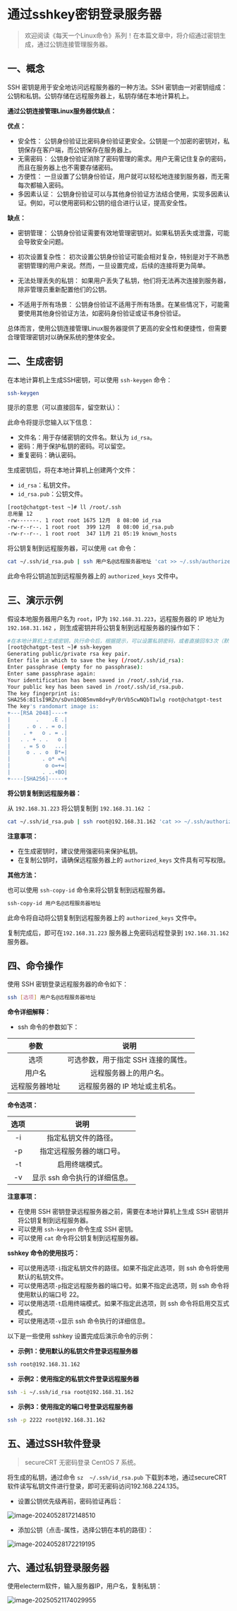 # 通过sshkey密钥登录服务器



> 欢迎阅读《每天一个Linux命令》系列！在本篇文章中，将介绍通过密钥生成，通过公钥连接管理服务器。

## 一、概念

SSH 密钥是用于安全地访问远程服务器的一种方法。SSH 密钥由一对密钥组成：公钥和私钥。公钥存储在远程服务器上，私钥存储在本地计算机上。

**通过公钥连接管理Linux服务器优缺点：**

**优点：**

- 安全性： 公钥身份验证比密码身份验证更安全。公钥是一个加密的密钥对，私钥保存在客户端，而公钥保存在服务器上。
- 无需密码： 公钥身份验证消除了密码管理的需求。用户无需记住复杂的密码，而且在服务器上也不需要存储密码。
- 方便性： 一旦设置了公钥身份验证，用户就可以轻松地连接到服务器，而无需每次都输入密码。
- 多因素认证： 公钥身份验证可以与其他身份验证方法结合使用，实现多因素认证。例如，可以使用密码和公钥的组合进行认证，提高安全性。

**缺点：**
- 密钥管理： 公钥身份验证需要有效地管理密钥对。如果私钥丢失或泄露，可能会导致安全问题。
- 初次设置复杂性： 初次设置公钥身份验证可能会相对复杂，特别是对于不熟悉密钥管理的用户来说。然而，一旦设置完成，后续的连接将更为简单。

- 无法处理丢失的私钥： 如果用户丢失了私钥，他们将无法再次连接到服务器，除非管理员重新配置他们的公钥。

- 不适用于所有场景： 公钥身份验证不适用于所有场景。在某些情况下，可能需要使用其他身份验证方法，如密码身份验证或证书身份验证。

总体而言，使用公钥连接管理Linux服务器提供了更高的安全性和便捷性，但需要合理管理密钥对以确保系统的整体安全。



## 二、生成密钥

在本地计算机上生成SSH密钥，可以使用 `ssh-keygen` 命令：

```bash
ssh-keygen
```


提示的意思（可以直接回车，留空默认）：


此命令将提示您输入以下信息：

- 文件名：用于存储密钥的文件名。默认为 `id_rsa`。
- 密码：用于保护私钥的密码。可以留空。
- 重复密码：确认密码。

生成密钥后，将在本地计算机上创建两个文件：

- `id_rsa`：私钥文件。
- `id_rsa.pub`：公钥文件。

```bash
[root@chatgpt-test ~]# ll /root/.ssh
总用量 12
-rw-------. 1 root root 1675 12月  8 08:00 id_rsa
-rw-r--r--. 1 root root  399 12月  8 08:00 id_rsa.pub
-rw-r--r--. 1 root root  347 11月 21 05:19 known_hosts
```

将公钥复制到远程服务器，可以使用 `cat` 命令：

```bash
cat ~/.ssh/id_rsa.pub | ssh 用户名@远程服务器地址 'cat >> ~/.ssh/authorized_keys'
```

此命令将公钥追加到远程服务器上的 `authorized_keys` 文件中。



## 三、演示示例

假设本地服务器用户名为 `root`，IP为 `192.168.31.223`，远程服务器的 IP 地址为 `192.168.31.162` ，则生成密钥并将公钥复制到远程服务器的操作如下：

```bash
#在本地计算机上生成密钥，执行命令后，根据提示，可以设置私钥密码，或者直接回车3次（默认），生成密钥。
[root@chatgpt-test ~]# ssh-keygen
Generating public/private rsa key pair.
Enter file in which to save the key (/root/.ssh/id_rsa): 
Enter passphrase (empty for no passphrase): 
Enter same passphrase again: 
Your identification has been saved in /root/.ssh/id_rsa.
Your public key has been saved in /root/.ssh/id_rsa.pub.
The key fingerprint is:
SHA256:8IlsI9RZn/sDvn10OB5mvm8d+yP/0rVb5cwNQbT1wlg root@chatgpt-test
The key's randomart image is:
+---[RSA 2048]----+
|        .    .E .|
|     . o . . = o.|
|    . +   o . = .|
|   . . + . .   o |
|    . = S o   ...|
|     o . . o  B*=|
|          . o* =%|
|           o o=+=|
|          . ..+BO|
+----[SHA256]-----+
```

**将公钥复制到远程服务器：**

从 `192.168.31.223` 将公钥复制到 `192.168.31.162` ：

```bash
cat ~/.ssh/id_rsa.pub | ssh root@192.168.31.162 'cat >> ~/.ssh/authorized_keys'
```

**注意事项：**

- 在生成密钥时，建议使用强密码来保护私钥。
- 在复制公钥时，请确保远程服务器上的 `authorized_keys` 文件具有可写权限。

**其他方法：**

也可以使用 `ssh-copy-id` 命令来将公钥复制到远程服务器。

```bash
ssh-copy-id 用户名@远程服务器地址
```

此命令将自动将公钥复制到远程服务器上的 `authorized_keys` 文件中。

复制完成后，即可在`192.168.31.223` 服务器上免密码远程登录到  `192.168.31.162` 服务器。



## 四、命令操作

使用 SSH 密钥登录远程服务器的命令如下：

```bash
ssh [选项] 用户名@远程服务器地址
```

**命令详细解释：**

- ssh 命令的参数如下：


|      参数      |                说明                 |
| :------------: | :---------------------------------: |
|      选项      | 可选参数，用于指定 SSH 连接的属性。 |
|     用户名     |       远程服务器上的用户名。        |
| 远程服务器地址 |   远程服务器的 IP 地址或主机名。    |

**命令选项：**

| 选项 |             说明              |
| :--: | :---------------------------: |
|  -i  |     指定私钥文件的路径。      |
|  -p  |   指定远程服务器的端口号。    |
|  -t  |        启用终端模式。         |
|  -v  | 显示 ssh 命令执行的详细信息。 |

**注意事项：**

- 在使用 SSH 密钥登录远程服务器之前，需要在本地计算机上生成 SSH 密钥并将公钥复制到远程服务器。
- 可以使用 `ssh-keygen` 命令生成 SSH 密钥。
- 可以使用 `cat` 命令将公钥复制到远程服务器。

**sshkey 命令的使用技巧：**

- 可以使用选项`-i`指定私钥文件的路径。如果不指定此选项，则 ssh 命令将使用默认的私钥文件。
- 可以使用选项`-p`指定远程服务器的端口号。如果不指定此选项，则 ssh 命令将使用默认的端口号 22。
- 可以使用选项`-t`启用终端模式。如果不指定此选项，则 ssh 命令将启用交互式模式。
- 可以使用选项`-v`显示 ssh 命令执行的详细信息。

以下是一些使用 sshkey 设置完成后演示命令的示例：

- **示例1：使用默认的私钥文件登录远程服务器**

```bash
ssh root@192.168.31.162
```

- **示例2：使用指定的私钥文件登录远程服务器**

```bash
ssh -i ~/.ssh/id_rsa root@192.168.31.162
```

- **示例3：使用指定的端口号登录远程服务器**

```bash
ssh -p 2222 root@192.168.31.162
```




## 五、通过SSH软件登录
> secureCRT 无密码登录 CentOS 7 系统。

将生成的私钥，通过命令 `sz  ~/.ssh/id_rsa.pub` 下载到本地，通过secureCRT软件读写私钥文件进行登录，即可无密码访问192.168.224.135。

- 设置公钥优先级再前，密码验证再后：

![image-20240528172148510](https://raw.githubusercontent.com/joshzhong66/Pibced/main/blog-images/2025/05/21/80fe1d24a20b48abb03489ca386b3cc8-80fe1d24a20b48abb03489ca386b3cc8-image-20240528172148510-eae5a9-e9e386.png)

- 添加公钥（点击-属性，选择公钥在本机的路径）：

![image-20240528172219195](https://raw.githubusercontent.com/joshzhong66/Pibced/main/blog-images/2025/05/21/db9d8f2907b644bacb8168e12036d3c5-db9d8f2907b644bacb8168e12036d3c5-image-20240528172219195-43f707-ca6a5a.png)



## 六、通过私钥登录服务器

使用electerm软件，输入服务器IP，用户名，复制私钥：

![image-20250521174029955](https://raw.githubusercontent.com/joshzhong66/Pibced/main/blog-images/2025/05/21/e1ed1d3933ad12536ec0f73cff927f8b-image-20250521174029955-be291e.png)
